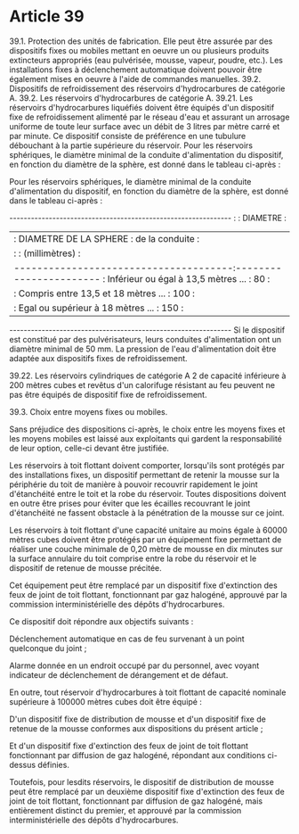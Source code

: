 # Article 39

39.1. Protection des unités de fabrication.    Elle peut être assurée par des dispositifs fixes ou mobiles mettant en oeuvre un ou plusieurs produits extincteurs appropriés (eau pulvérisée, mousse, vapeur, poudre, etc.).    Les installations fixes à déclenchement automatique doivent pouvoir être également mises en oeuvre à l'aide de commandes manuelles.    39.2. Dispositifs de refroidissement des réservoirs d'hydrocarbures de catégorie A.    39.2. Les réservoirs d'hydrocarbures de catégorie A.    39.21. Les réservoirs d'hydrocarbures liquéfiés doivent être équipés d'un dispositif fixe de refroidissement alimenté par le réseau d'eau et assurant un arrosage uniforme de toute leur surface avec un débit de 3 litres par mètre carré et par minute.    Ce dispositif consiste de préférence en une tubulure débouchant à la partie supérieure du réservoir.    Pour les réservoirs sphériques, le diamètre minimal de la conduite d'alimentation du dispositif, en fonction du diamètre de la sphère, est donné dans le tableau ci-après :

Pour les réservoirs sphériques, le diamètre minimal de la conduite d'alimentation du dispositif, en fonction du diamètre de la sphère, est donné dans le tableau ci-après :

-------------------------------------------------------------- :                                     :       DIAMETRE       :

<table>
<tr>
<td> :        DIAMETRE DE LA SPHERE        :    de la conduite    :</td>
</tr>
<tr>
<td> :                                     :     (millimètres)    :</td>
</tr>
<tr>
<td> --------------------------------------:----------------------- : Inférieur ou égal à 13,5 mètres ... :           80         :</td>
</tr>
<tr>
<td> : Compris entre 13,5 et 18 mètres ... :          100         :</td>
</tr>
<tr>
<td> : Egal ou supérieur à 18 mètres ...   :          150         :</td>
</tr>
</table>

--------------------------------------------------------------     Si le dispositif est constitué par des pulvérisateurs, leurs conduites d'alimentation ont un diamètre minimal de 50 mm.    La pression de l'eau d'alimentation doit être adaptée aux dispositifs fixes de refroidissement.

39.22. Les réservoirs cylindriques de catégorie A 2 de capacité inférieure à 200 mètres cubes et revêtus d'un calorifuge résistant au feu peuvent ne pas être équipés de dispositif fixe de refroidissement.

39.3. Choix entre moyens fixes ou mobiles.

Sans préjudice des dispositions ci-après, le choix entre les moyens fixes et les moyens mobiles est laissé aux exploitants qui gardent la responsabilité de leur option, celle-ci devant être justifiée.

Les réservoirs à toit flottant doivent comporter, lorsqu'ils sont protégés par des installations fixes, un dispositif permettant de retenir la mousse sur la périphérie du toit de manière à pouvoir recouvrir rapidement le joint d'étanchéité entre le toit et la robe du réservoir. Toutes dispositions doivent en outre être prises pour éviter que les écailles recouvrant le joint d'étanchéité ne fassent obstacle à la pénétration de la mousse sur ce joint.

Les réservoirs à toit flottant d'une capacité unitaire au moins égale à 60000 mètres cubes doivent être protégés par un équipement fixe permettant de réaliser une couche minimale de 0,20 mètre de mousse en dix minutes sur la surface annulaire du toit comprise entre la robe du réservoir et le dispositif de retenue de mousse précitée.

Cet équipement peut être remplacé par un dispositif fixe d'extinction des feux de joint de toit flottant, fonctionnant par gaz halogéné, approuvé par la commission interministérielle des dépôts d'hydrocarbures.

Ce dispositif doit répondre aux objectifs suivants :

Déclenchement automatique en cas de feu survenant à un point quelconque du joint ;

Alarme donnée en un endroit occupé par du personnel, avec voyant indicateur de déclenchement de dérangement et de défaut.

En outre, tout réservoir d'hydrocarbures à toit flottant de capacité nominale supérieure à 100000 mètres cubes doit être équipé :

D'un dispositif fixe de distribution de mousse et d'un dispositif fixe de retenue de la mousse conformes aux dispositions du présent article ;

Et d'un dispositif fixe d'extinction des feux de joint de toit flottant fonctionnant par diffusion de gaz halogéné, répondant aux conditions ci-dessus définies.

Toutefois, pour lesdits réservoirs, le dispositif de distribution de mousse peut être remplacé par un deuxième dispositif fixe d'extinction des feux de joint de toit flottant, fonctionnant par diffusion de gaz halogéné, mais entièrement distinct du premier, et approuvé par la commission interministérielle des dépôts d'hydrocarbures.
